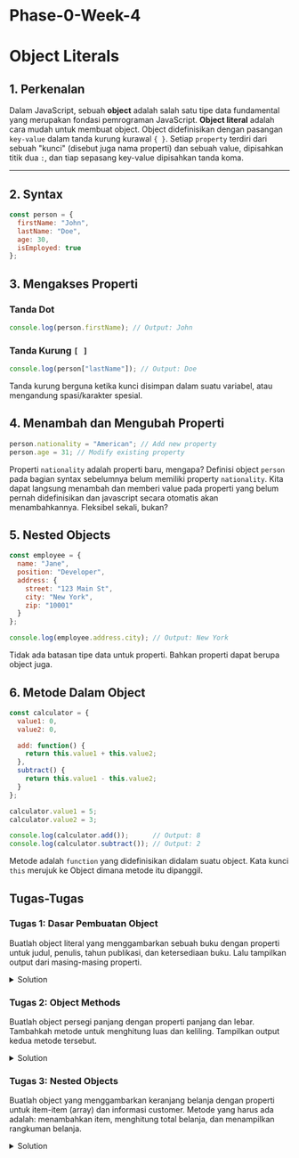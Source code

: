 # Phase-0-Week-4
# Object Literals

## 1. Perkenalan

Dalam JavaScript, sebuah **object** adalah salah satu tipe data fundamental yang merupakan fondasi pemrograman JavaScript. **Object literal** adalah cara mudah untuk membuat object. Object didefinisikan dengan pasangan `key-value` dalam tanda kurung kurawal `{ }`. Setiap `property` terdiri dari sebuah "kunci" (disebut juga nama properti) dan sebuah value, dipisahkan titik dua `:`, dan tiap sepasang key-value dipisahkan tanda koma.

---

## 2. Syntax

```javascript
const person = {
  firstName: "John",
  lastName: "Doe",
  age: 30,
  isEmployed: true
};
```

## 3. Mengakses Properti
### Tanda Dot
```javascript
console.log(person.firstName); // Output: John
```
### Tanda Kurung `[ ]`
```javascript
console.log(person["lastName"]); // Output: Doe
```
Tanda kurung berguna ketika kunci disimpan dalam suatu variabel, atau mengandung spasi/karakter spesial.


## 4. Menambah dan Mengubah Properti
```javascript
person.nationality = "American"; // Add new property
person.age = 31; // Modify existing property
```
Properti `nationality` adalah properti baru, mengapa? Definisi object `person` pada bagian syntax sebelumnya belum memiliki property `nationality`. Kita dapat langsung menambah dan memberi value pada properti yang belum pernah didefinisikan dan javascript secara otomatis akan menambahkannya. Fleksibel sekali, bukan?

## 5. Nested Objects
```javascript
const employee = {
  name: "Jane",
  position: "Developer",
  address: {
    street: "123 Main St",
    city: "New York",
    zip: "10001"
  }
};

console.log(employee.address.city); // Output: New York
```
Tidak ada batasan tipe data untuk properti. Bahkan properti dapat berupa object juga.

## 6. Metode Dalam Object
```javascript
const calculator = {
  value1: 0,
  value2: 0,

  add: function() {
    return this.value1 + this.value2;
  },
  subtract() {
    return this.value1 - this.value2;
  }
};

calculator.value1 = 5;
calculator.value2 = 3;

console.log(calculator.add());      // Output: 8
console.log(calculator.subtract()); // Output: 2
```
Metode adalah `function` yang didefinisikan didalam suatu object. Kata kunci `this` merujuk ke Object dimana metode itu dipanggil.

## Tugas-Tugas

### Tugas 1: Dasar Pembuatan Object
Buatlah object literal yang menggambarkan sebuah buku dengan properti untuk judul, penulis, tahun publikasi, dan ketersediaan buku. Lalu tampilkan output dari masing-masing properti.

<details>
<summary>Solution</summary>

```javascript
const book = {
  title: "JavaScript: The Good Parts",
  author: "Douglas Crockford",
  publicationYear: 2008,
  isAvailable: true
};

console.log(book.title);          // "JavaScript: The Good Parts"
console.log(book["author"]);      // "Douglas Crockford"
console.log(book.publicationYear); // 2008
console.log(book.isAvailable);     // true
```
</details>

### Tugas 2: Object Methods
Buatlah object persegi panjang dengan properti panjang dan lebar. Tambahkah metode untuk menghitung luas dan keliling. Tampilkan output kedua metode tersebut.
<details>
<summary>Solution</summary>

```javascript
const rectangle = {
  width: 10,
  height: 5,
  
  calculateArea() {
    return this.width * this.height;
  },
  
  calculatePerimeter() {
    return 2 * (this.width + this.height);
  }
};

console.log(`Area: ${rectangle.calculateArea()}`);           // Area: 50
console.log(`Perimeter: ${rectangle.calculatePerimeter()}`); // Perimeter: 30
```
</details>

### Tugas 3: Nested Objects
Buatlah object yang menggambarkan keranjang belanja dengan properti untuk item-item (array) dan informasi customer. Metode yang harus ada adalah: menambahkan item, menghitung total belanja, dan menampilkan rangkuman belanja.

<details>
<summary>Solution</summary>

```javascript
const shoppingCart = {
  customer: {
    name: "Jane Smith",
    email: "jane@example.com",
    address: {
      street: "456 Oak Ave",
      city: "Springfield",
      zipCode: "12345"
    }
  },
  items: [],
  
  addItem(product, quantity = 1) {
    this.items.push({
      product: product,
      quantity: quantity,
      subtotal: product.price * quantity
    });
  },
  
  calculateTotal() {
    let total = 0;
    for (const item of this.items) {
      total += item.subtotal;
    }
    return total;
  },
  
  displaySummary() {
    console.log(`Cart for ${this.customer.name}:`);
    
    for (const item of this.items) {
      console.log(`- ${item.quantity}x ${item.product.name}: $${item.subtotal.toFixed(2)}`);
    }
    
    console.log(`Total: $${this.calculateTotal().toFixed(2)}`);
  }
};

// Using the shopping cart
shoppingCart.addItem({ id: 1, name: "T-shirt", price: 19.99 }, 2);
shoppingCart.addItem({ id: 2, name: "Jeans", price: 49.99 }, 1);
shoppingCart.displaySummary();
```
</details>
